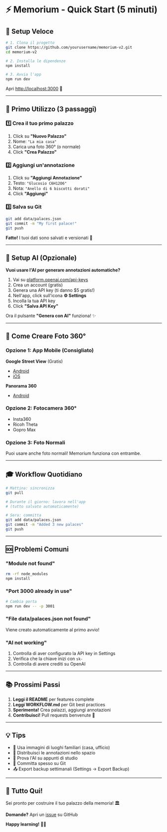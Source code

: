 # ⚡ Memorium - Quick Start (5 minuti)

## 🚀 Setup Veloce

```bash
# 1. Clona il progetto
git clone https://github.com/yourusername/memorium-v2.git
cd memorium-v2

# 2. Installa le dipendenze
npm install

# 3. Avvia l'app
npm run dev
```

Apri [http://localhost:3000](http://localhost:3000) 🎉

---

## 🎯 Primo Utilizzo (3 passaggi)

### 1️⃣ Crea il tuo primo palazzo

1. Click su **"Nuovo Palazzo"**
2. Nome: `"La mia casa"`
3. Carica una foto 360° (o normale)
4. Click **"Crea Palazzo"**

### 2️⃣ Aggiungi un'annotazione

1. Click su **"Aggiungi Annotazione"**
2. Testo: `"Glucosio C6H12O6"`
3. Nota: `"Anello di 6 biscotti dorati"`
4. Click **"Aggiungi"**

### 3️⃣ Salva su Git

```bash
git add data/palaces.json
git commit -m "My first palace!"
git push
```

**Fatto!** I tuoi dati sono salvati e versionati 🎊

---

## 🤖 Setup AI (Opzionale)

**Vuoi usare l'AI per generare annotazioni automatiche?**

1. Vai su [platform.openai.com/api-keys](https://platform.openai.com/api-keys)
2. Crea un account (gratis)
3. Genera una API key (ti danno $5 gratis!)
4. Nell'app, click sull'icona **⚙️ Settings**
5. Incolla la tua API key
6. Click **"Salva API Key"**

Ora il pulsante **"Genera con AI"** funziona! ✨

---

## 📸 Come Creare Foto 360°

### Opzione 1: App Mobile (Consigliato)

**Google Street View** (Gratis)
- [Android](https://play.google.com/store/apps/details?id=com.google.android.street)
- [iOS](https://apps.apple.com/app/google-street-view/id904418768)

**Panorama 360**
- [Android](https://play.google.com/store/apps/details?id=com.foxpoi.panorama)

### Opzione 2: Fotocamera 360°

- Insta360
- Ricoh Theta
- Gopro Max

### Opzione 3: Foto Normali

Puoi usare anche foto normali! Memorium funziona con entrambe.

---

## 🎓 Workflow Quotidiano

```bash
# Mattina: sincronizza
git pull

# Durante il giorno: lavora nell'app
# (tutto salvato automaticamente)

# Sera: committa
git add data/palaces.json
git commit -m "Added 3 new palaces"
git push
```

---

## 🆘 Problemi Comuni

### "Module not found"
```bash
rm -rf node_modules
npm install
```

### "Port 3000 already in use"
```bash
# Cambia porta
npm run dev -- -p 3001
```

### "File data/palaces.json not found"
Viene creato automaticamente al primo avvio!

### "AI not working"
1. Controlla di aver configurato la API key in Settings
2. Verifica che la chiave inizi con `sk-`
3. Controlla di avere crediti su OpenAI

---

## 📚 Prossimi Passi

1. **Leggi il README** per features complete
2. **Leggi WORKFLOW.md** per Git best practices
3. **Sperimenta!** Crea palazzi, aggiungi annotazioni
4. **Contribuisci!** Pull requests benvenute 🙏

---

## 💡 Tips

- 🎨 Usa immagini di luoghi familiari (casa, ufficio)
- 📍 Distribuisci le annotazioni nello spazio
- 🤖 Prova l'AI su appunti di studio
- 💾 Committa spesso su Git
- 📤 Export backup settimanali (Settings → Export Backup)

---

## 🎉 Tutto Qui!

Sei pronto per costruire il tuo palazzo della memoria! 🏛️

**Domande?** Apri un [issue](https://github.com/yourusername/memorium-v2/issues) su GitHub

**Happy learning!** 🧠✨